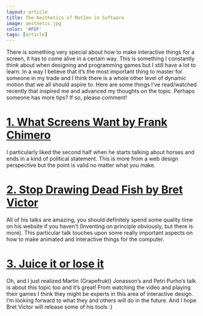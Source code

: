 ```yaml
---
layout: article
title: The Aesthetics of Motion in Software
image: aesthetic.jpg
color: '#FDF'
tags: [article]
---
```


There is something very special about how to make interactive things for a screen, it has to come alive in a certain way. This is something I constantly think about when designing and programming games but I still have a lot to learn. In a way I believe that it’s the most important thing to master for someone in my trade and I think there is a whole other level of dynamic motion that we all should aspire to. Here are some things I’ve read/watched recently that inspired me and advanced my thoughts on the topic. Perhaps someone has more tips? If so, please comment!

# [1. What Screens Want by Frank Chimero]()
I particularly liked the second half when he starts talking about horses and ends in a kind of political statement. This is more from a web design perspective but the point is valid no matter what you make.

# [2. Stop Drawing Dead Fish by Bret Victor]()
All of his talks are amazing, you should definitely spend some quality time on his website if you haven’t (Inventing on principle obviously, but there is more). This particular talk touches upon some really important aspects on how to make animated and interactive things for the computer.

# [3. Juice it or lose it]()
Oh, and I just realized Martin (Grapefrukt) Jonasson’s and Petri Purho’s talk is about this topic too and it’s great! From watching the video and playing their games I think they might be experts in this area of interactive design. I’m looking forward to what they and others will do in the future. And I hope Bret Victor will release some of his tools :)

